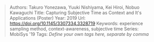 > Authors: Takuro Yonezawa, Yuuki Nishiyama, Kei Hiroi, Nobuo Kawaguchi
> Title: Capturing Subjective Time as Context and It's Applications (Poster)
> Year: 2019
> Url: https://doi.org/10.1145/3307334.3328719
> Keywords: experience sampling method, context-awareness, subjective time
> Series: MobiSys '19
> Tags: *Define your own tags here, separate by comma*